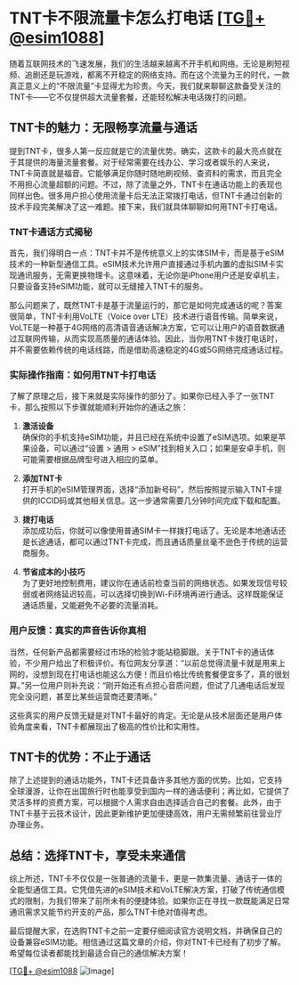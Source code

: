 # TNT卡不限流量卡怎么打电话 [[TG💪+ @esim1088](https://t.me/s/esim1088)]

随着互联网技术的飞速发展，我们的生活越来越离不开手机和网络。无论是刷短视频、追剧还是玩游戏，都离不开稳定的网络支持。而在这个流量为王的时代，一款真正意义上的“不限流量”卡显得尤为珍贵。今天，我们就来聊聊这款备受关注的TNT卡——它不仅提供超大流量套餐，还能轻松解决电话拨打的问题。

## TNT卡的魅力：无限畅享流量与通话

提到TNT卡，很多人第一反应就是它的流量优势。确实，这款卡的最大亮点就在于其提供的海量流量套餐。对于经常需要在线办公、学习或者娱乐的人来说，TNT卡简直就是福音。它能够满足你随时随地刷视频、查资料的需求，而且完全不用担心流量超额的问题。不过，除了流量之外，TNT卡在通话功能上的表现也同样出色。很多用户担心使用流量卡后无法正常拨打电话，但TNT卡通过创新的技术手段完美解决了这一难题。接下来，我们就具体聊聊如何用TNT卡打电话。

### TNT卡通话方式揭秘

首先，我们得明白一点：TNT卡并不是传统意义上的实体SIM卡，而是基于eSIM技术的一种新型通信工具。eSIM技术允许用户直接通过手机内置的虚拟SIM卡实现通讯服务，无需更换物理卡。这意味着，无论你是iPhone用户还是安卓机主，只要设备支持eSIM功能，就可以无缝接入TNT卡的服务。

那么问题来了，既然TNT卡是基于流量运行的，那它是如何完成通话的呢？答案很简单，TNT卡利用VoLTE（Voice over LTE）技术进行语音传输。简单来说，VoLTE是一种基于4G网络的高清语音通话解决方案，它可以让用户的语音数据通过互联网传输，从而实现高质量的通话体验。因此，当你用TNT卡拨打电话时，并不需要依赖传统的电话线路，而是借助高速稳定的4G或5G网络完成通话过程。

### 实际操作指南：如何用TNT卡打电话

了解了原理之后，接下来就是实际操作的部分了。如果你已经入手了一张TNT卡，那么按照以下步骤就能顺利开始你的通话之旅：

1. **激活设备**  
   确保你的手机支持eSIM功能，并且已经在系统中设置了eSIM选项。如果是苹果设备，可以通过“设置 > 通用 > eSIM”找到相关入口；如果是安卓手机，则可能需要根据品牌型号进入相应的菜单。

2. **添加TNT卡**  
   打开手机的eSIM管理界面，选择“添加新号码”，然后按照提示输入TNT卡提供的ICCID码或其他相关信息。这一步通常需要几分钟时间完成下载和配置。

3. **拨打电话**  
   添加成功后，你就可以像使用普通SIM卡一样拨打电话了。无论是本地通话还是长途通话，都可以通过TNT卡完成，而且通话质量丝毫不逊色于传统的运营商服务。

4. **节省成本的小技巧**  
   为了更好地控制费用，建议你在通话前检查当前的网络状态。如果发现信号较弱或者网络延迟较高，可以选择切换到Wi-Fi环境再进行通话。这样既能保证通话质量，又能避免不必要的流量消耗。

### 用户反馈：真实的声音告诉你真相

当然，任何新产品都需要经过市场的检验才能站稳脚跟。关于TNT卡的通话体验，不少用户给出了积极评价。有位网友分享道：“以前总觉得流量卡就是用来上网的，没想到现在打电话也能这么方便！而且价格比传统套餐便宜多了，真的很划算。”另一位用户则补充说：“刚开始还有点担心音质问题，但试了几通电话后发现完全没问题，甚至比某些运营商还要清晰。”

这些真实的用户反馈无疑是对TNT卡最好的肯定。无论是从技术层面还是用户体验角度来看，TNT卡都展现出了极高的性价比和实用性。

## TNT卡的优势：不止于通话

除了上述提到的通话功能外，TNT卡还具备许多其他方面的优势。比如，它支持全球漫游，让你在出国旅行时也能享受到国内一样的通话便利；再比如，它提供了灵活多样的资费方案，可以根据个人需求自由选择适合自己的套餐。此外，由于TNT卡基于云技术设计，因此更新维护更加便捷高效，用户无需频繁前往营业厅办理业务。

## 总结：选择TNT卡，享受未来通信

综上所述，TNT卡不仅仅是一张普通的流量卡，更是一款集流量、通话于一体的全能型通信工具。它凭借先进的eSIM技术和VoLTE解决方案，打破了传统通信模式的限制，为我们带来了前所未有的便捷体验。如果你正在寻找一款既能满足日常通讯需求又能节约开支的产品，那么TNT卡绝对值得考虑。

最后提醒大家，在选购TNT卡之前一定要仔细阅读官方说明文档，并确保自己的设备兼容eSIM功能。相信通过这篇文章的介绍，你对TNT卡已经有了初步了解。希望每位读者都能找到最适合自己的通信解决方案！

[[TG💪+ @esim1088](https://t.me/s/esim1088) ![Image](https://i.postimg.cc/4NQfJmqS/Snipaste-2025-05-13-00-14-12.png)]